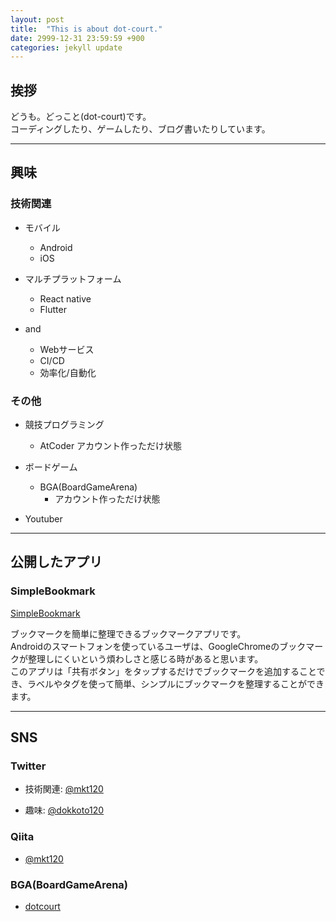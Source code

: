 ```yaml
---
layout: post
title:  "This is about dot-court."
date: 2999-12-31 23:59:59 +900
categories: jekyll update
---
```


## 挨拶

どうも。どっこと(dot-court)です。  
コーディングしたり、ゲームしたり、ブログ書いたりしています。

---

## 興味

### 技術関連

- モバイル
  - Android
  - iOS

- マルチプラットフォーム
  - React native
  - Flutter

- and
  - Webサービス 
  - CI/CD
  - 効率化/自動化

### その他

- 競技プログラミング
  - AtCoder アカウント作っただけ状態

- ボードゲーム
  - BGA(BoardGameArena)
    - アカウント作っただけ状態

- Youtuber

---

## 公開したアプリ

### SimpleBookmark

[SimpleBookmark][SimpleBookmark]

ブックマークを簡単に整理できるブックマークアプリです。  
Androidのスマートフォンを使っているユーザは、GoogleChromeのブックマークが整理しにくいという煩わしさと感じる時があると思います。  
このアプリは「共有ボタン」をタップするだけでブックマークを追加することでき、ラベルやタグを使って簡単、シンプルにブックマークを整理することができます。  

[SimpleBookmark]: https://play.google.com/store/apps/details?id=com.mkt120.simplebookmark

---

## SNS

### Twitter

- 技術関連: [@mkt120][twitter_mkt120] 

- 趣味: [@dokkoto120][twitter_dokkoto120] 

[twitter_mkt120]: https://twitter.com/mkt120

[twitter_dokkoto120]: https://twitter.com/dokkoto120

### Qiita

- [@mkt120][qiitamkt120]

[qiitamkt120]: https://qiita.com/mkt120

### BGA(BoardGameArena)

- [dotcourt][bgadotcourt]

[bgadotcourt]: https://boardgamearena.com/player?id=87961759
